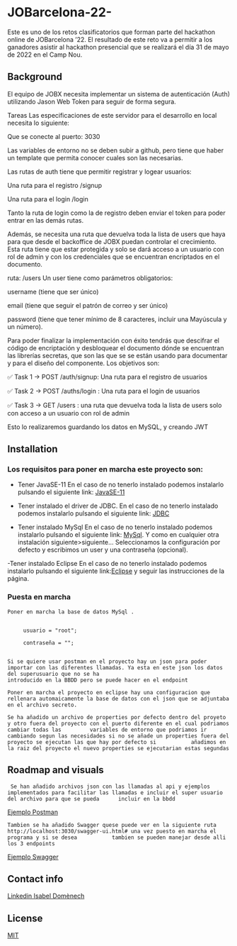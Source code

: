# JOBarcelona-22-
Este es uno de los retos clasificatorios que forman parte del hackathon online de JOBarcelona ’22. El resultado de este reto va a permitir a los ganadores asistir
al hackathon presencial que se realizará el día 31 de mayo de 2022 en el Camp Nou.
## Background

El equipo de JOBX necesita implementar un sistema de autenticación (Auth) utilizando Jason Web Token para seguir de forma segura.

Tareas
Las especificaciones de este servidor para el desarrollo en local necesita lo siguiente:

Que se conecte al puerto: 3030

Las variables de entorno no se deben subir a github, pero tiene que haber un template que permita conocer cuales son las necesarias.

Las rutas de auth tiene que permitir registrar y logear usuarios:

Una ruta para el registro /signup

Una ruta para el login /login

Tanto la ruta de login como la de registro deben enviar el token para poder entrar en las demás rutas.

Además, se necesita una ruta que devuelva toda la lista de users que haya para que desde el backoffice de JOBX puedan controlar el crecimiento. 
Esta ruta tiene que estar protegida y solo se dará acceso a un usuario con rol de admin y con los credenciales que se encuentran encriptados en el documento.

ruta: /users
Un user tiene como parámetros obligatorios:

username (tiene que ser único)

email (tiene que seguir el patrón de correo y ser único)

password (tiene que tener mínimo de 8 caracteres, incluir una Mayúscula y un número).

Para poder finalizar la implementación con éxito tendrás que descifrar el código de encriptación y desbloquear el documento dónde se encuentran las librerías secretas, que son las que se se están usando para documentar y para el diseño del componente.
Los objetivos son:

✅ Task 1 → POST /auth/signup: Una ruta para el registro de usuarios

✅ Task 2 → POST /auths/login : Una ruta para el login de usuarios

✅ Task 3 → GET /users :  una ruta que devuelva toda la lista de users  solo con acceso a un usuario con rol de admin


Esto lo realizaremos guardando los datos en MySQL, y creando  JWT 

## Installation

### Los requisitos para poner en marcha este proyecto son:

  - Tener JavaSE-11  En el caso de no tenerlo instalado podemos instalarlo pulsando el siguiente link: [JavaSE-11](https://www.oracle.com/java/technologies/javase/jdk11-archive-downloads.html)

  - Tener instalado el driver de JDBC. En el caso de no tenerlo instalado podemos instalarlo pulsando el siguiente link: [JDBC](https://docs.microsoft.com/en-us/sql/connect/jdbc/download-microsoft-jdbc-driver-for-sql-server?view=sql-server-ver15)

  - Tener instalado MySql En el caso de no tenerlo instalado podemos instalarlo pulsando el siguiente link: [MySql](https://dev.mysql.com/). Y como en cualquier otra instalación siguiente>siguiente… Seleccionamos la configuración por defecto y escribimos un user y una contraseña (opcional).
  
  -Tener instalado Eclipse En el caso de no tenerlo instalado podemos instalarlo pulsando el siguiente link:[Eclipse](https://www.eclipse.org/downloads/) y seguir las instrucciones de la página.

 ### Puesta en marcha
  
    Poner en marcha la base de datos MySql .
    
      
         usuario = "root";

         contraseña = "";
         

    Si se quiere usar postman en el proyecto hay un json para poder importar con las diferentes llamadas. Ya esta en este json los datos del superusuario que no se ha 
    introducido en la BBDD pero se puede hacer en el endpoint
  
    Poner en marcha el proyecto en eclipse hay una configuracion que rellenara automaicamente la base de datos con el json que se adjuntaba en el archivo secreto.
    
    Se ha añadido un archivo de properties por defecto dentro del proyeto y otro fuera del proyecto con el puerto diferente en el cual podriamos cambiar todas las         variables de entorno que podriamos ir cambiando segun las necesidades si no se añade un properties fuera del proyecto se ejecutan las que hay por defecto si           añadimos en la raiz del proyecto el nuevo properties se ejecutarian estas segundas 
      
        
  ## Roadmap and visuals
  
     Se han añadido archivos json con las llamadas al api y ejemplos implementados para facilitar las llamadas e incluir el super usuario del archivo para que se pueda      incluir en la bbdd
     
     
   [Ejemplo Postman](https://github.com/Isabel160609/JOBarcelona-22-/blob/main/images/2022-05-18.png)

    
    Tambien se ha añadido Swagger quese puede ver en la siguiente ruta http://localhost:3030/swagger-ui.html# una vez puesto en marcha el programa y si se desea           tambien se pueden manejar desde alli los 3 endpoints
    
  [Ejemplo Swagger](https://github.com/Isabel160609/JOBarcelona-22-/blob/main/images/2022-05-18%20(2).png)
      
  ## Contact info
  
  [Linkedin Isabel Domènech](https://www.linkedin.com/in/isabel-domenech-de-mena-157103124/)
  
  ## License 

  [MIT](https://opensource.org/licenses/MIT)
